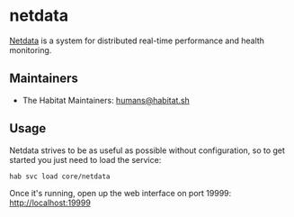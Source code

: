 # netdata

[Netdata](https://github.com/firehol/netdata) is a system for distributed real-time performance and health monitoring.

## Maintainers

* The Habitat Maintainers: <humans@habitat.sh>

## Usage

Netdata strives to be as useful as possible without configuration, so to get started you just need to load the service:

```bash
hab svc load core/netdata
```

Once it's running, open up the web interface on port 19999: [http://localhost:19999](http://localhost:19999)
